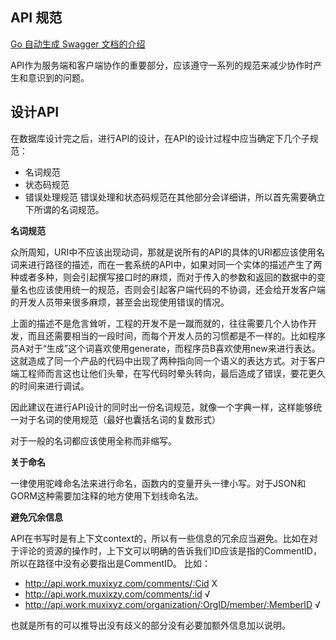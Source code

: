 ## API 规范

[Go 自动生成 Swagger 文档的介绍](https://static.muxixyz.com/api.pdf)

API作为服务端和客户端协作的重要部分，应该遵守一系列的规范来减少协作时产生和意识到的问题。

## 设计API

在数据库设计完之后，进行API的设计，在API的设计过程中应当确定下几个子规范：

  + 名词规范
  + 状态码规范
  + 错误处理规范
错误处理和状态码规范在其他部分会详细讲，所以首先需要确立下所谓的名词规范。

**名词规范**

众所周知，URI中不应该出现动词，那就是说所有的API的具体的URI都应该使用名词来进行路径的描述，而在一套系统的API中，如果对同一个实体的描述产生了两种或者多种，则会引起撰写接口时的麻烦，而对于传入的参数和返回的数据中的变量名也应该使用统一的规范，否则会引起客户端代码的不协调，还会给开发客户端的开发人员带来很多麻烦，甚至会出现使用错误的情况。

上面的描述不是危言耸听，工程的开发不是一蹴而就的，往往需要几个人协作开发，而且还需要相当的一段时间，而每个开发人员的习惯都是不一样的。比如程序员A对于“生成”这个词喜欢使用generate，而程序员B喜欢使用new来进行表达。这就造成了同一个产品的代码中出现了两种指向同一个语义的表达方式。对于客户端工程师而言这也让他们头晕，在写代码时晕头转向，最后造成了错误，要花更久的时间来进行调试。

因此建议在进行API设计的同时出一份名词规范，就像一个字典一样，这样能够统一对于名词的使用规范（最好也囊括名词的复数形式）

对于一般的名词都应该使用全称而非缩写。

**关于命名**

一律使用驼峰命名法来进行命名，函数内的变量开头一律小写。对于JSON和GORM这种需要加注释的地方使用下划线命名法。

**避免冗余信息**

API在书写时是有上下文context的，所以有一些信息的冗余应当避免。比如在对于评论的资源的操作时，上下文可以明确的告诉我们ID应该是指的CommentID，所以在路径中没有必要指出是CommentID。
比如：

+ http://api.work.muxixyz.com/comments/:Cid X
+ http://api.work.muxixzy.com/comments/:id  √
+ http://api.work.muxixyz.com/organization/:OrgID/member/:MemberID √

也就是所有的可以推导出没有歧义的部分没有必要加额外信息加以说明。
